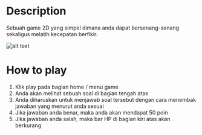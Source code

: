 # Description
Sebuah game 2D yang simpel dimana anda dapat bersenang-senang sekaligus melatih kecepatan berfikir.

![alt text](https://raw.githubusercontent.com/NalendraSH/Math-Shooters/Math%20Shooters/ScreenShot/gameplay.png)

# How to play
1. Klik play pada bagian home / menu game
2. Anda akan melihat sebuah soal di bagian tengah atas
3. Anda diharuskan untuk menjawab soal tersebut dengan cara menembak jawaban yang menurut anda sesuai
4. Jika jawaban anda benar, maka anda akan mendapat 50 poin
5. Jika jawaban anda salah, maka bar HP di bagian kiri atas akan berkurang
